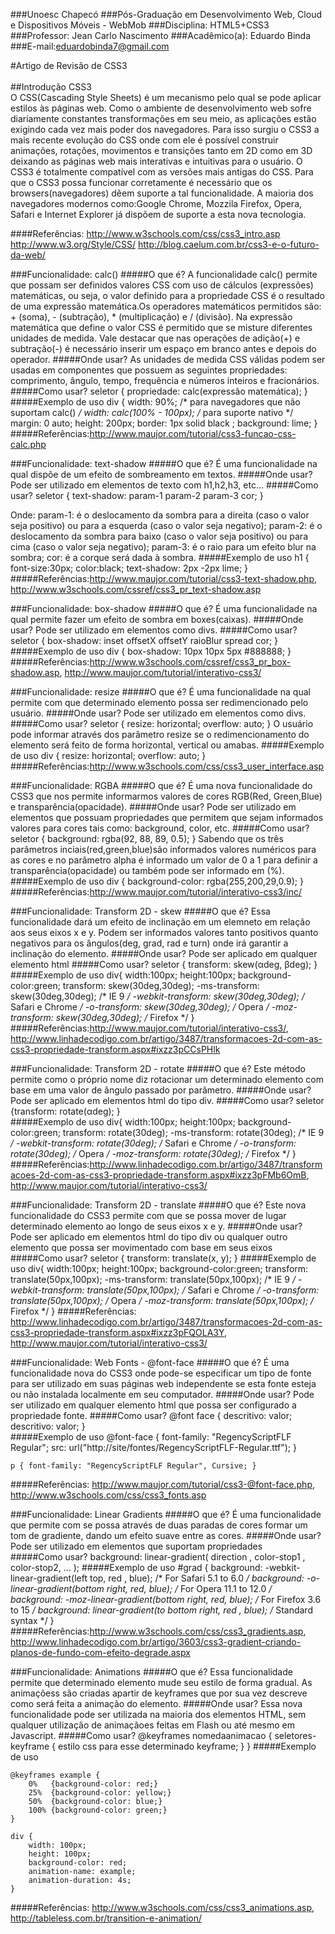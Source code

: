 ###Unoesc Chapecó
###Pós-Graduação em Desenvolvimento Web, Cloud e Dispositivos Móveis - WebMob
###Disciplina: HTML5+CSS3
###Professor: Jean Carlo Nascimento
###Acadêmico(a): Eduardo Binda
###E-mail:eduardobinda7@gmail.com

#Artigo de Revisão de CSS3
</br></br>
##Introdução CSS3
</br>
  O CSS(Cascading Style Sheets) é um mecanismo pelo qual se pode aplicar estilos às páginas web. Como o ambiente de desenvolvimento web sofre diariamente constantes transformações em seu meio, as aplicações estão exigindo cada vez mais poder dos navegadores. Para isso surgiu o CSS3 a mais recente evolução do CSS onde com ele é possível construir animações, rotações, movimentos e transições tanto em 2D como em 3D deixando as páginas web mais interativas e intuitivas para o usuário. O CSS3 é totalmente compatível com as versões mais antigas do CSS. Para que o CSS3 possa funcionar corretamente é necessário que os browsers(navegadores) dêem suporte a tal funcionalidade. A maioria dos navegadores modernos como:Google Chrome, Mozzila Firefox, Opera, Safari e Internet Explorer já dispõem de suporte a esta nova tecnologia.  

####Referências:
http://www.w3schools.com/css/css3_intro.asp
http://www.w3.org/Style/CSS/
http://blog.caelum.com.br/css3-e-o-futuro-da-web/

###Funcionalidade: calc()
#####O que é?
A funcionalidade calc() permite que possam ser definidos valores CSS com uso de cálculos (expressões) matemáticas, ou seja, o valor definido para a propriedade CSS é o resultado de uma expressão matemática.Os operadores matemáticos permitidos são: + (soma), - (subtração), * (multiplicação) e / (divisão).  Na expressão matemática que define o valor CSS é permitido que se misture diferentes unidades de medida. Vale destacar que nas operações de adição(+) e subtração(-) é necessário inserir um espaço em branco antes e depois do operador.
#####Onde usar?
As unidades de medida CSS válidas podem ser usadas em componentes que possuem as seguintes propriedades: comprimento, ângulo, tempo, frequência e números inteiros e fracionários.
#####Como usar?
	seletor { propriedade: calc(expressão matemática); }
#####Exemplo de uso
	div {
	 width: 90%;                /* para navegadores que não suportam calc() */
	 width: calc(100% - 100px); /* para suporte nativo */
	 margin: 0 auto;
	 height: 200px;
	 border: 1px solid black ;
	 background: lime;
	}	
#####Referências:http://www.maujor.com/tutorial/css3-funcao-css-calc.php

###Funcionalidade: text-shadow
#####O que é?
 É uma funcionalidade na qual dispõe de um efeito de sombreamento em textos.
#####Onde usar?
 Pode ser utilizado em elementos de texto com h1,h2,h3, etc...
#####Como usar?
	seletor { 
	text-shadow: param-1 param-2 param-3 cor; 
	} 

Onde:
param-1: é o deslocamento da sombra para a direita (caso o valor seja positivo) ou para a esquerda (caso o valor seja negativo);
param-2: é o deslocamento da sombra para baixo (caso o valor seja positivo) ou para cima (caso o valor seja negativo);
param-3: é o raio para um efeito blur na sombra;
cor: é a corque será dada à sombra.
#####Exemplo de uso
	h1 {
	    font-size:30px; 
	    color:black; 
	    text-shadow: 2px -2px lime; 
	    }	
#####Referências:http://www.maujor.com/tutorial/css3-text-shadow.php, http://www.w3schools.com/cssref/css3_pr_text-shadow.asp

###Funcionalidade: box-shadow
#####O que é?
 É uma funcionalidade na qual permite fazer um efeito de sombra em boxes(caixas).
#####Onde usar?
 Pode ser utilizado em elementos como divs.
#####Como usar?
	seletor { box-shadow: inset offsetX offsetY raioBlur spread cor; }
#####Exemplo de uso
	div {
	    box-shadow: 10px 10px 5px #888888;
	}	
#####Referências:http://www.w3schools.com/cssref/css3_pr_box-shadow.asp, http://www.maujor.com/tutorial/interativo-css3/

###Funcionalidade: resize
#####O que é?
 É uma funcionalidade na qual permite com que determinado elemento possa ser redimencionado pelo usuário.
#####Onde usar?
 Pode ser utilizado em elementos como divs.
#####Como usar?
	seletor { resize: horizontal;
              overflow: auto; 
          	}
O usuário pode informar através dos parâmetro resize se o redimencionamento do elemento será feito de forma horizontal, vertical ou amabas.
#####Exemplo de uso
	div {
	    resize: horizontal;
	    overflow: auto;
	} 	
#####Referências:http://www.w3schools.com/css/css3_user_interface.asp

###Funcionalidade: RGBA
#####O que é?
 É uma nova funcionalidade do CSS3 que nos permite informarmos valores de cores RGB(Red, Green,Blue) e transparência(opacidade).
#####Onde usar?
 Pode ser utilizado em elementos que possuam propriedades que permitem que sejam informados valores para cores tais como: background, color, etc.
#####Como usar?
	seletor { background: rgba(92, 88, 89, 0.5); } 
Sabendo que os três parâmetros inciais(red,green,blue)são informados valores numéricos para as cores e no parâmetro alpha é informado um valor de 0 a 1 para definir a transparência(opacidade) ou também pode ser informado em (%).
#####Exemplo de uso
	div {
	     background-color: rgba(255,200,29,0.9);
	}	
#####Referências:http://www.maujor.com/tutorial/interativo-css3/inc/

###Funcionalidade: Transform 2D - skew
#####O que é?
 Essa funcionalidade dará um efeito de inclinação em um elemneto em relação aos seus eixos x e y. Podem ser informados valores tanto positivos quanto negativos para os ângulos(deg, grad, rad e turn) onde irá garantir a inclinação do elemento.
#####Onde usar?
 Pode ser aplicado em qualquer elemento html
#####Como usar?
	seletor { transform: skew(αdeg, βdeg); } 
#####Exemplo de uso
	div{
    width:100px;
    height:100px;
    background-color:green;
    transform: skew(30deg,30deg);
    -ms-transform: skew(30deg,30deg); /* IE 9 */
    -webkit-transform: skew(30deg,30deg); /* Safari e Chrome */
    -o-transform: skew(30deg,30deg); /* Opera */
    -moz-transform: skew(30deg,30deg); /* Firefox */
	}
#####Referências:http://www.maujor.com/tutorial/interativo-css3/, http://www.linhadecodigo.com.br/artigo/3487/transformacoes-2d-com-as-css3-propriedade-transform.aspx#ixzz3pCCsPHlk

###Funcionalidade: Transform 2D - rotate
#####O que é?
 Este método permite como o próprio nome diz rotacionar um determinado elemento com base em uma valor de ângulo passado por parâmetro.
#####Onde usar?
 Pode ser aplicado em elementos html do tipo div.
#####Como usar?
	seletor {transform: rotate(αdeg); }  
#####Exemplo de uso
	div{
	    width:100px;
	    height:100px;
	    background-color:green;
	transform: rotate(30deg);
	-ms-transform: rotate(30deg); /* IE 9 */
	-webkit-transform: rotate(30deg); /* Safari e Chrome */
	-o-transform: rotate(30deg); /* Opera */
	-moz-transform: rotate(30deg); /* Firefox */
	}
#####Referências:http://www.linhadecodigo.com.br/artigo/3487/transformacoes-2d-com-as-css3-propriedade-transform.aspx#ixzz3pFMb6OmB, http://www.maujor.com/tutorial/interativo-css3/

###Funcionalidade: Transform 2D - translate
#####O que é?
 Este nova funcionalidade do CSS3 permite com que se possa mover de lugar determinado elemento ao longo de seus eixos x e y.
#####Onde usar?
 Pode ser aplicado em elementos html do tipo div ou qualquer outro elemento que possa ser movimentado com base em seus eixos
#####Como usar?
	 seletor { transform: translate(x, y); } 
#####Exemplo de uso
	div{
	    width:100px;
	    height:100px;
	    background-color:green;
	    transform: translate(50px,100px);
	    -ms-transform: translate(50px,100px); /* IE 9 */
	    -webkit-transform: translate(50px,100px); /* Safari e Chrome */
	    -o-transform: translate(50px,100px); /* Opera */
	    -moz-transform: translate(50px,100px); /* Firefox */
	}
#####Referências: http://www.linhadecodigo.com.br/artigo/3487/transformacoes-2d-com-as-css3-propriedade-transform.aspx#ixzz3pFQOLA3Y, http://www.maujor.com/tutorial/interativo-css3/

###Funcionalidade: Web Fonts - @font-face
#####O que é?
 É uma funcionalidade nova do CSS3 onde pode-se especificar um tipo de fonte para ser utilizado em suas páginas web independente se esta fonte esteja ou não instalada localmente em seu computador.
#####Onde usar?
 Pode ser utilizado em qualquer elemento html que possa ser configurado a propriedade fonte.
#####Como usar?
	@font face {
	descritivo: valor;
	descritivo: valor;
	}   
#####Exemplo de uso
	@font-face {
		font-family: "RegencyScriptFLF Regular";
		src: url("http://site/fontes/RegencyScriptFLF-Regular.ttf");
		}

	p { font-family: "RegencyScriptFLF Regular", Cursive; }
#####Referências: http://www.maujor.com/tutorial/css3-@font-face.php, http://www.w3schools.com/css/css3_fonts.asp

###Funcionalidade: Linear Gradients
#####O que é?
  É uma funcionalidade que permite com se possa através de duas paradas de cores formar um tom de gradiente, dando um efeito suave entre as cores.
#####Onde usar?
 Pode ser utilizado em elementos que suportam propriedades  
#####Como usar?
	background: linear-gradient( direction , color-stop1 , color-stop2, ... );
#####Exemplo de uso
	#grad {
	  background: -webkit-linear-gradient(left top, red , blue); /* For Safari 5.1 to 6.0 */
	  background: -o-linear-gradient(bottom right, red, blue); /* For Opera 11.1 to 12.0 */
	  background: -moz-linear-gradient(bottom right, red, blue); /* For Firefox 3.6 to 15 */
	  background: linear-gradient(to bottom right, red , blue); /* Standard syntax */
	} 
#####Referências:http://www.w3schools.com/css/css3_gradients.asp, http://www.linhadecodigo.com.br/artigo/3603/css3-gradient-criando-planos-de-fundo-com-efeito-degrade.aspx

###Funcionalidade: Animations
#####O que é?
 Essa funcionalidade permite que determinado elemento mude seu estilo de forma gradual. As animaçõess são criadas apartir de keyframes que por sua vez descreve como será feita a animação do elemento.
#####Onde usar?
 Essa nova funcionalidade pode ser utilizada na maioria dos elementos HTML, sem qualquer utilização de animaçãoes feitas em Flash ou até mesmo em Javascript.
#####Como usar?
    @keyframes nomedaanimacao {
       seletores-keyframe { estilo css para esse determinado keyframe; }
    }
#####Exemplo de uso
	
	@keyframes example {
	    0%   {background-color: red;}
	    25%  {background-color: yellow;}
	    50%  {background-color: blue;}
	    100% {background-color: green;}
	}

	div {
	    width: 100px;
	    height: 100px;
	    background-color: red;
	    animation-name: example;
	    animation-duration: 4s;
	}
#####Referências: http://www.w3schools.com/css/css3_animations.asp, http://tableless.com.br/transition-e-animation/
